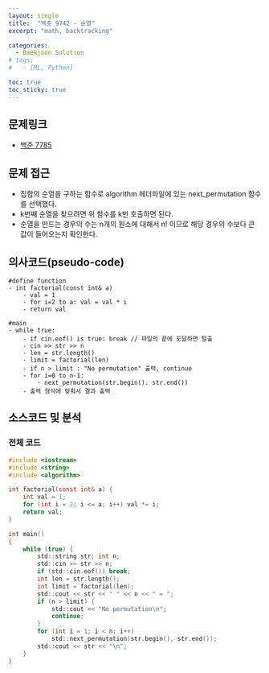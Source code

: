 ```yaml
---
layout: single
title:  "백준 9742 - 순열"
excerpt: "math, backtracking"

categories:
  - Baekjoon Solution
# tags:
#   - [ML, Python]

toc: true
toc_sticky: true
---
```


## 문제링크

- [백준 7785](https://www.acmicpc.net/problem/9742)

## 문제 접근

- 집합의 순열을 구하는 함수로 algorithm 헤더파일에 있는 next_permutation 함수를 선택했다.
- k번째 순열을 찾으려면 위 함수를 k번 호출하면 된다.
- 순열을 만드는 경우의 수는 n개의 원소에 대해서 n! 이므로 해당 경우의 수보다 큰 값이 들어오는지 확인한다.

## 의사코드(pseudo-code)

```
#define function
- int factorial(const int& a)
	- val = 1
	- for i=2 to a: val = val * i
	- return val

#main
- while true:
	- if cin.eof() is true: break // 파일의 끝에 도달하면 탈출
	- cin >> str >> n
	- len = str.length()
	- limit = factorial(len)
	- if n > limit : "No permutation" 출력, continue
	- for i=0 to n-1:
		- next_permutation(str.begin(). str.end())
	- 출력 형식에 맞춰서 결과 출력

```

## 소스코드 및 분석

### 전체 코드

```c
#include <iostream>
#include <string>
#include <algorithm>

int factorial(const int& a) {
	int val = 1;
	for (int i = 2; i <= a; i++) val *= i;
	return val;
}

int main()
{
	while (true) {
		std::string str; int n;
		std::cin >> str >> n;
		if (std::cin.eof()) break;
		int len = str.length();
		int limit = factorial(len);
		std::cout << str << " " << n << " = ";
		if (n > limit) {
			std::cout << "No permutation\n";
			continue;
		}
		for (int i = 1; i < n; i++)
			std::next_permutation(str.begin(), str.end());
		std::cout << str << "\n";
	}
}

```

